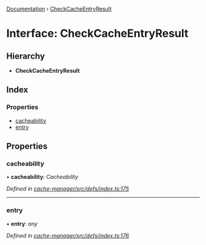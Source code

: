 [Documentation](../README.md) › [CheckCacheEntryResult](checkcacheentryresult.md)

# Interface: CheckCacheEntryResult

## Hierarchy

* **CheckCacheEntryResult**

## Index

### Properties

* [cacheability](checkcacheentryresult.md#cacheability)
* [entry](checkcacheentryresult.md#entry)

## Properties

###  cacheability

• **cacheability**: *Cacheability*

*Defined in [cache-manager/src/defs/index.ts:175](https://github.com/badbatch/graphql-box/blob/dc19a43/packages/cache-manager/src/defs/index.ts#L175)*

___

###  entry

• **entry**: *any*

*Defined in [cache-manager/src/defs/index.ts:176](https://github.com/badbatch/graphql-box/blob/dc19a43/packages/cache-manager/src/defs/index.ts#L176)*
